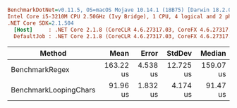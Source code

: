 ``` ini

BenchmarkDotNet=v0.11.5, OS=macOS Mojave 10.14.1 (18B75) [Darwin 18.2.0]
Intel Core i5-3210M CPU 2.50GHz (Ivy Bridge), 1 CPU, 4 logical and 2 physical cores
.NET Core SDK=2.1.504
  [Host]     : .NET Core 2.1.8 (CoreCLR 4.6.27317.03, CoreFX 4.6.27317.03), 64bit RyuJIT
  DefaultJob : .NET Core 2.1.8 (CoreCLR 4.6.27317.03, CoreFX 4.6.27317.03), 64bit RyuJIT


```
|                Method |      Mean |    Error |    StdDev |    Median |
|---------------------- |----------:|---------:|----------:|----------:|
|        BenchmarkRegex | 163.22 us | 4.538 us | 12.725 us | 159.07 us |
| BenchmarkLoopingChars |  91.96 us | 1.832 us |  4.174 us |  91.47 us |
